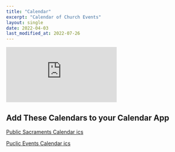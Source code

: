 ```yaml
---
title: "Calendar"
excerpt: "Calendar of Church Events"
layout: single
date: 2022-04-03
last_modified_at: 2022-07-26
---
```


<div class="responsive-video-container">
<iframe src="https://calendar.google.com/calendar/embed?height=800&wkst=1&bgcolor=%23ffffff&ctz=America%2FChicago&showTitle=0&showNav=1&mode=WEEK&showTz=0&showCalendars=1&showPrint=0&showDate=0&showTabs=0&src=Y19sdXA3ZmFxdW9xczhjc3RnMWIycDc3NmMzZ0Bncm91cC5jYWxlbmRhci5nb29nbGUuY29t&src=Y19nOGdnOGtlNHMxaWdpazlwbDEybGQ1dDgzY0Bncm91cC5jYWxlbmRhci5nb29nbGUuY29t&color=%23E4C441&color=%23AD1457" style="border-width:0" frameborder="0" scrolling="no"></iframe>
</div>

## Add These Calendars to your Calendar App

[Public Sacraments Calendar ics](https://calendar.google.com/calendar/ical/c_g8gg8ke4s1igik9pl12ld5t83c%40group.calendar.google.com/public/basic.ics)

[Puclic Events Calendar ics](https://calendar.google.com/calendar/ical/c_lup7faquoqs8cstg1b2p776c3g%40group.calendar.google.com/public/basic.ics)

